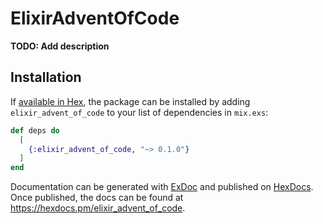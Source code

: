 # ElixirAdventOfCode

**TODO: Add description**

## Installation

If [available in Hex](https://hex.pm/docs/publish), the package can be installed
by adding `elixir_advent_of_code` to your list of dependencies in `mix.exs`:

```elixir
def deps do
  [
    {:elixir_advent_of_code, "~> 0.1.0"}
  ]
end
```

Documentation can be generated with [ExDoc](https://github.com/elixir-lang/ex_doc)
and published on [HexDocs](https://hexdocs.pm). Once published, the docs can
be found at <https://hexdocs.pm/elixir_advent_of_code>.

